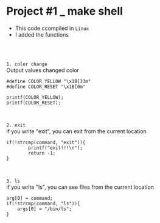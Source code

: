 # Project #1 _ make shell
+ This code ccompiled in `Linux`
+ I added the functions
<br>
<br>

`1. color change`<br>
Output values changed color
```
#define COLOR_YELLOW "\x1B[33m"
#define COLOR_RESET "\x1B[0m"

printf(COLOR_YELLOW);
printf(COLOR_RESET);
```

<br>

`2. exit` <br>
if you write "exit", you can exit from the current location

```
if(!strcmp(command, "exit")){
        printf("exit!!!\n");
        return -1;
}
```

<br> 

`3. ls`  <br>
if you write "ls", you can see files from the current location
```
arg[0] = command;
if(!strcmp(command, "ls")){
    args[0] = "/bin/ls";
}
```

